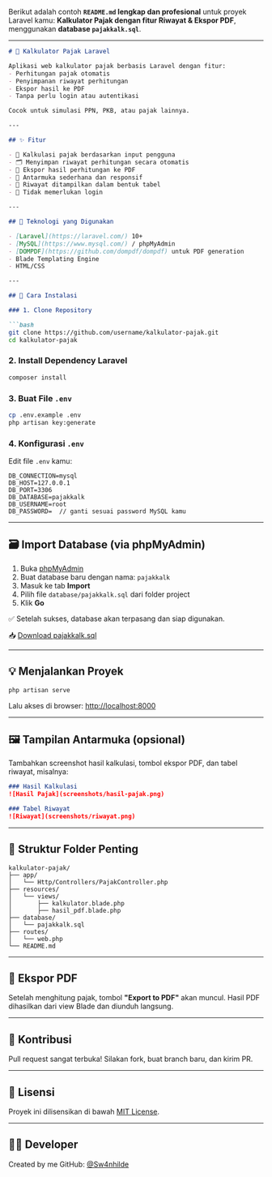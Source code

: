 Berikut adalah contoh **`README.md` lengkap dan profesional** untuk proyek Laravel kamu: **Kalkulator Pajak dengan fitur Riwayat & Ekspor PDF**, menggunakan **database `pajakkalk.sql`**.

---

````markdown
# 🧮 Kalkulator Pajak Laravel

Aplikasi web kalkulator pajak berbasis Laravel dengan fitur:
- Perhitungan pajak otomatis
- Penyimpanan riwayat perhitungan
- Ekspor hasil ke PDF
- Tanpa perlu login atau autentikasi

Cocok untuk simulasi PPN, PKB, atau pajak lainnya.

---

## ✨ Fitur

- 💸 Kalkulasi pajak berdasarkan input pengguna
- 🗂 Menyimpan riwayat perhitungan secara otomatis
- 📄 Ekspor hasil perhitungan ke PDF
- 📱 Antarmuka sederhana dan responsif
- 🧾 Riwayat ditampilkan dalam bentuk tabel
- 🔐 Tidak memerlukan login

---

## 🧰 Teknologi yang Digunakan

- [Laravel](https://laravel.com/) 10+
- [MySQL](https://www.mysql.com/) / phpMyAdmin
- [DOMPDF](https://github.com/dompdf/dompdf) untuk PDF generation
- Blade Templating Engine
- HTML/CSS

---

## 🚀 Cara Instalasi

### 1. Clone Repository

```bash
git clone https://github.com/username/kalkulator-pajak.git
cd kalkulator-pajak
````

### 2. Install Dependency Laravel

```bash
composer install
```

### 3. Buat File `.env`

```bash
cp .env.example .env
php artisan key:generate
```

### 4. Konfigurasi `.env`

Edit file `.env` kamu:

```
DB_CONNECTION=mysql
DB_HOST=127.0.0.1
DB_PORT=3306
DB_DATABASE=pajakkalk
DB_USERNAME=root
DB_PASSWORD=  // ganti sesuai password MySQL kamu
```

---

## 🗃️ Import Database (via phpMyAdmin)

1. Buka [phpMyAdmin](http://localhost/phpmyadmin)
2. Buat database baru dengan nama: `pajakkalk`
3. Masuk ke tab **Import**
4. Pilih file `database/pajakkalk.sql` dari folder project
5. Klik **Go**

✅ Setelah sukses, database akan terpasang dan siap digunakan.

📥 [Download pajakkalk.sql](database/pajakkalk.sql)

---

## 💡 Menjalankan Proyek

```bash
php artisan serve
```

Lalu akses di browser: [http://localhost:8000](http://localhost:8000)

---

## 🖼️ Tampilan Antarmuka (opsional)

Tambahkan screenshot hasil kalkulasi, tombol ekspor PDF, dan tabel riwayat, misalnya:

```markdown
### Hasil Kalkulasi
![Hasil Pajak](screenshots/hasil-pajak.png)

### Tabel Riwayat
![Riwayat](screenshots/riwayat.png)
```

---

## 📄 Struktur Folder Penting

```
kalkulator-pajak/
├── app/
│   └── Http/Controllers/PajakController.php
├── resources/
│   └── views/
│       ├── kalkulator.blade.php
│       ├── hasil_pdf.blade.php
├── database/
│   └── pajakkalk.sql
├── routes/
│   └── web.php
└── README.md
```

---

## 📄 Ekspor PDF

Setelah menghitung pajak, tombol **"Export to PDF"** akan muncul. Hasil PDF dihasilkan dari view Blade dan diunduh langsung.

---

## 🤝 Kontribusi

Pull request sangat terbuka!
Silakan fork, buat branch baru, dan kirim PR.

---

## 📜 Lisensi

Proyek ini dilisensikan di bawah [MIT License](LICENSE).

---

## 🙋‍♂️ Developer

Created by me
GitHub: [@Sw4nhilde](https://github.com/Sw4nhilde)

```

